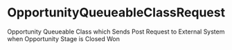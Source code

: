 # OpportunityQueueableClassRequest
Opportunity Queueable Class which Sends Post Request to External System when Opportunity Stage is Closed Won
